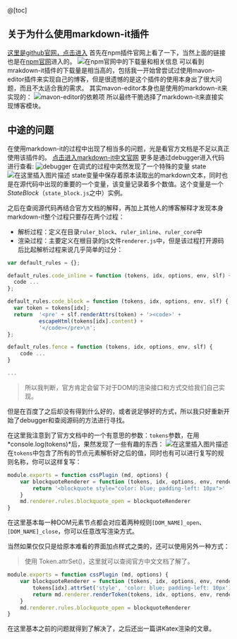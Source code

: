 @[toc]

## 关于为什么使用markdown-it插件
[这里是github官网，点击进入](https://github.com/markdown-it/markdown-it#readme)
首先在npm插件官网上看了一下，当然上面的链接也是在[npm官网](https://www.npmjs.com/package/markdown-itv)进入的。
![在npm官网中的下载量和相关信息](https://img-blog.csdnimg.cn/20200411154852880.PNG?x-oss-process=image/watermark,type_ZmFuZ3poZW5naGVpdGk,shadow_10,text_aHR0cHM6Ly9ibG9nLmNzZG4ubmV0L3FxXzQ1MTM4OTM2,size_16,color_FFFFFF,t_70)
可以看到mrakdown-it插件的下载量是相当高的，包括我一开始曾尝试过使用mavon-editor插件来实现自己的博客，但是很遗憾的是这个插件的使用本身出了很大问题，而且不太适合我的需求。
其实mavon-editor本身也是使用的markdown-it来实现的：
![mavon-editor的依赖项](https://img-blog.csdnimg.cn/20200411155522676.PNG?x-oss-process=image/watermark,type_ZmFuZ3poZW5naGVpdGk,shadow_10,text_aHR0cHM6Ly9ibG9nLmNzZG4ubmV0L3FxXzQ1MTM4OTM2,size_16,color_FFFFFF,t_70)
所以最终干脆选择了markdown-it来直接实现博客模块。

## 中途的问题
在使用markdown-it的过程中出现了相当多的问题，光是看官方文档是不足以真正使用该插件的。
[点击进入markdown-it中文官网](https://markdown-it.docschina.org/api/Core.html)
更多是通过debugger进入代码进行查看:
![debugger](https://img-blog.csdnimg.cn/20200411172948947.PNG?x-oss-process=image/watermark,type_ZmFuZ3poZW5naGVpdGk,shadow_10,text_aHR0cHM6Ly9ibG9nLmNzZG4ubmV0L3FxXzQ1MTM4OTM2,size_16,color_FFFFFF,t_70)
在调式的过程中突然发现了一个特殊的变量 state
![在这里插入图片描述](https://img-blog.csdnimg.cn/20200411173535687.PNG?x-oss-process=image/watermark,type_ZmFuZ3poZW5naGVpdGk,shadow_10,text_aHR0cHM6Ly9ibG9nLmNzZG4ubmV0L3FxXzQ1MTM4OTM2,size_16,color_FFFFFF,t_70)
state变量中保存着原本读取出的markdown文本，同时也是在源代码中出现的重要的一个变量，该变量记录着多个数值。这个变量是一个*StateBlock*（`state_block.js`之中）实例。

之后在查阅源代码再结合官方文档的解释，再加上其他人的博客解释才发现本身markdown-it整个过程只要存在两个过程：
+ 解析过程：定义在目录`ruler_block`、`ruler_inline`、`ruler_core`中
+ 渲染过程：主要定义在根目录的js文件`renderer.js`中，但是该过程打开源码后比起解析过程来说几乎简单的过分：
```js
var default_rules = {};

default_rules.code_inline = function (tokens, idx, options, env, slf) {
  code ...
};

default_rules.code_block = function (tokens, idx, options, env, slf) {
  var token = tokens[idx];
  return  '<pre' + slf.renderAttrs(token) + '><code>' +
          escapeHtml(tokens[idx].content) +
          '</code></pre>\n';
};

default_rules.fence = function (tokens, idx, options, env, slf) {
	code ...
}

...
```
> 所以我判断，官方肯定会留下对于DOM的渲染接口和方式交给我们自己实现。

但是在百度了之后却没有得到什么好的，或者说足够好的方式，所以我只好重新开始了debugger和查阅源码的方法进行寻找。       

在这里我注意到了官方文档中的一个有意思的参数：`tokens`参数，在用*console.log(tokens)*后，果然发现了一些有趣的东西：
![在这里插入图片描述](https://img-blog.csdnimg.cn/20200411175929681.PNG?x-oss-process=image/watermark,type_ZmFuZ3poZW5naGVpdGk,shadow_10,text_aHR0cHM6Ly9ibG9nLmNzZG4ubmV0L3FxXzQ1MTM4OTM2,size_16,color_FFFFFF,t_70)
在`tokens`中包含了所有的节点元素解析好之后的值，同时也有可以进行复写的规则名称，你可以这样复写：
```js
module.exports = function cssPlugin (md, options) {
	var blockquoteRenderer = function (tokens, idx, options, env, renderer) {
    	return '<blockquote style="color: blue; padding-left: 10px">'
  	}
  	md.renderer.rules.blockquote_open = blockquoteRenderer
}
```
在这里基本每一种DOM元素节点都会对应着两种规则`[DOM_NAME]_open`、`[DOM_NAME]_close`，你可以任意改写渲染方式。

当然如果仅仅只是给原本难看的界面加点样式之类的，还可以使用另外一种方式：
> 使用 Token.attrSet()，这里就可以查阅官方中文文档了解了。
```js
module.exports = function cssPlugin (md, options) {
	var blockquoteRenderer = function (tokens, idx, options, env, renderer) {
    	tokens[idx].attrSet('style', 'color: blue; padding-left: 10px')
    	return md.renderer.renderToken(tokens, idx, options, env, renderer)
	}
  	md.renderer.rules.blockquote_open = blockquoteRenderer
}
```
在这里基本之前的问题就得到了解决了，之后还出一篇讲Katex渲染的文章。